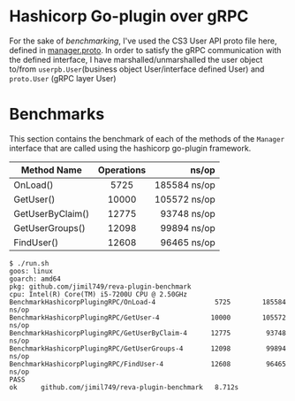 # Hashicorp Go-plugin over gRPC

For the sake of *benchmarking*, I've used the CS3 User API proto file here, defined in [manager.proto](pkg/proto/manager.proto).
In order to satisfy the gRPC communication with the defined interface, I have marshalled/unmarshalled the user object to/from
`userpb.User`(business object User/interface defined User) and `proto.User` (gRPC layer User)

# Benchmarks

This section contains the benchmark of each of the methods of the `Manager` interface that are called using the hashicorp go-plugin framework.

| Method Name                       | Operations  | ns/op       |
| -------------------------- |:-----------:| -----------:|
| OnLoad()                   | 5725        | 185584 ns/op  |
| GetUser()                  | 10000       | 105572 ns/op |
| GetUserByClaim()           | 12775       | 93748 ns/op |
| GetUserGroups()            | 12098       | 99894 ns/op |
| FindUser()                 | 12608      | 96465 ns/op |


```
$ ./run.sh
goos: linux
goarch: amd64
pkg: github.com/jimil749/reva-plugin-benchmark
cpu: Intel(R) Core(TM) i5-7200U CPU @ 2.50GHz
BenchmarkHashicorpPlugingRPC/OnLoad-4         	    5725	    185584 ns/op
BenchmarkHashicorpPlugingRPC/GetUser-4        	   10000	    105572 ns/op
BenchmarkHashicorpPlugingRPC/GetUserByClaim-4 	   12775	     93748 ns/op
BenchmarkHashicorpPlugingRPC/GetUserGroups-4  	   12098	     99894 ns/op
BenchmarkHashicorpPlugingRPC/FindUser-4       	   12608	     96465 ns/op
PASS
ok  	github.com/jimil749/reva-plugin-benchmark	8.712s

```